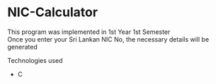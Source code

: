 # NIC-Calculator
This program was implemented in 1st Year 1st Semester<br/>
Once you enter your Sri Lankan NIC No, the necessary details will be generated<br/>

Technologies used
* C
